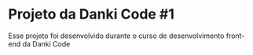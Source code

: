 # Projeto da Danki Code #1

Esse projeto foi desenvolvido durante o curso de desenvolvimento front-end da Danki Code
 
